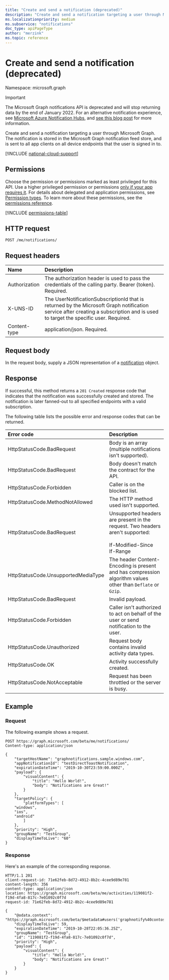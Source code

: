 ```yaml
---
title: "Create and send a notification (deprecated)"
description: "Create and send a notification targeting a user through Microsoft Graph."
ms.localizationpriority: medium
ms.subservice: "notifications"
doc_type: apiPageType
author: "merzink"
ms.topic: reference
---
```


# Create and send a notification (deprecated)

Namespace: microsoft.graph

> [!IMPORTANT]
> The Microsoft Graph notifications API is deprecated and will stop returning data by the end of January 2022. For an alternative notification experience, see [Microsoft Azure Notification Hubs](/azure/notification-hubs), and [see this blog post](https://devblogs.microsoft.com/microsoft365dev/retiring-microsoft-graph-notifications/) for more information.

Create and send a notification targeting a user through Microsoft Graph. The notification is stored in the Microsoft Graph notification feed store, and is sent to all app clients on all device endpoints that the user is signed in to.  

[!INCLUDE [national-cloud-support](../../includes/global-only.md)]

## Permissions
Choose the permission or permissions marked as least privileged for this API. Use a higher privileged permission or permissions [only if your app requires it](/graph/permissions-overview#best-practices-for-using-microsoft-graph-permissions). For details about delegated and application permissions, see [Permission types](/graph/permissions-overview#permission-types). To learn more about these permissions, see the [permissions reference](/graph/permissions-reference).

<!-- { "blockType": "permissions", "name": "user_post_notifications" } -->
[!INCLUDE [permissions-table](../includes/permissions/user-post-notifications-permissions.md)]



## HTTP request

<!-- { "blockType": "ignored" } -->

```http
POST /me/notifications/
```
## Request headers
|Name | Description|
|:----|:-----------|
|Authorization | The authorization header is used to pass the credentials of the calling party. Bearer {token}. Required. |
|X-UNS-ID | The UserNotificationSubscriptionId that is returned by the Microsoft Graph notification service after creating a subscription and is used to target the specific user. Required. |
|Content-type | application/json. Required.|

## Request body
In the request body, supply a JSON representation of a [notification](../resources/projectrome-notification.md) object.

## Response
If successful, this method returns a `201 Created` response code that indicates that the notification was successfully created and stored. The notification is later fanned-out to all specified endpoints with a valid subscription. 

The following table lists the possible error and response codes that can be returned.

|Error code             | Description                              |
|:-----------------------------------|:----------------------------------------------------------|
|HttpStatusCode.BadRequest           | Body is an array (multiple notifications isn't supported).|
|HttpStatusCode.BadRequest           | Body doesn't match the contract for the API.               |
|HttpStatusCode.Forbidden            | Caller is on the blocked list.                          |
|HttpStatusCode.MethodNotAllowed     | The HTTP method used isn't supported.                     |
|HttpStatusCode.BadRequest           | Unsupported headers are present in the request. Two headers aren't supported:<br/><br/>If-Modified-Since<br/>If-Range |                    
|HttpStatusCode.UnsupportedMediaType | The header Content-Encoding is present and has compression algorithm values other than `Deflate` or `Gzip`.  |
|HttpStatusCode.BadRequest           | Invalid payload.                                           |
|HttpStatusCode.Forbidden            | Caller isn't authorized to act on behalf of the user or send notification to the user.                         |
|HttpStatusCode.Unauthorized         |    Request body contains invalid activity data types.        |
|HttpStatusCode.OK                   |     Activity successfully created.                            |
|HttpStatusCode.NotAcceptable        |    Request has been throttled or the server is busy.    |


## Example
### Request
The following example shows a request.

```http
POST https://graph.microsoft.com/beta/me/notifications/
Content-type: application/json

{
    "targetHostName": "graphnotifications.sample.windows.com",
    "appNotificationId": "testDirectToastNotification",
    "expirationDateTime": "2019-10-30T23:59:00.000Z",
    "payload": {
        "visualContent": {
            "title": "Hello World!",
            "body": "Notifications are Great!"
        }
    },
    "targetPolicy": {
        "platformTypes": [
    "windows",
    "ios",
    "android"
        ]
    },
    "priority": "High",
    "groupName": "TestGroup",
    "displayTimeToLive": "60"
}
```

### Response
Here's an example of the corresponding response.

```http
HTTP/1.1 201
client-request-id: 71e62feb-8d72-4912-8b2c-4cee9d89e781
content-length: 356
content-type: application/json
location: https://graph.microsoft.com/beta/me/activities/119081f2-f19d-4fa8-817c-7e01092c0f7d
request-id: 71e62feb-8d72-4912-8b2c-4cee9d89e781

{
    "@odata.context": "https://graph.microsoft.com/beta/$metadata#users('graphnotify%40contoso.com')/notifications/$entity",
    "displayTimeToLive": 59,
    "expirationDateTime": "2019-10-28T22:05:36.25Z",
    "groupName": "TestGroup",
    "id": "119081f2-f19d-4fa8-817c-7e01092c0f7d",
    "priority": "High",
    "payload": {
        "visualContent": {
            "title": "Hello World!",
            "body": "Notifications are Great!"
        }
    }
}
```


